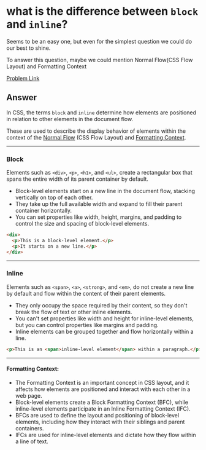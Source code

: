 # what is the difference between `block` and `inline`?

Seems to be an easy one, but even for the simplest question we could do our best to shine.

To answer this question, maybe we could mention Normal Flow(CSS Flow Layout) and Formatting Context

[Problem Link](https://bigfrontend.dev/question/what-is-the-difference-between-block-and-inline)

## Answer

In CSS, the terms `block` and `inline` determine how elements are positioned in relation to other elements in the document flow.

These are used to describe the display behavior of elements within the context of the [Normal Flow](https://developer.mozilla.org/en-US/docs/Web/CSS/CSS_Flow_Layout) (CSS Flow Layout) and [Formatting Context](https://developer.mozilla.org/en-US/docs/Web/CSS/CSS_flow_layout/Introduction_to_formatting_contexts).

---

### Block

Elements such as `<div>`, `<p>`, `<h1>`, and `<ul>`, create a rectangular box that spans the entire width of its parent container by default.

- Block-level elements start on a new line in the document flow, stacking vertically on top of each other.
- They take up the full available width and expand to fill their parent container horizontally.
- You can set properties like width, height, margins, and padding to control the size and spacing of block-level elements.

```html
<div>
  <p>This is a block-level element.</p>
  <p>It starts on a new line.</p>
</div>
```

---

### Inline

Elements such as `<span>`, `<a>`, `<strong>`, and `<em>`, do not create a new line by default and flow within the content of their parent elements.

- They only occupy the space required by their content, so they don't break the flow of text or other inline elements.
- You can't set properties like width and height for inline-level elements, but you can control properties like margins and padding.
- Inline elements can be grouped together and flow horizontally within a line.

```html
<p>This is an <span>inline-level element</span> within a paragraph.</p>
```

---

#### Formatting Context:

- The Formatting Context is an important concept in CSS layout, and it affects how elements are positioned and interact with each other in a web page.
- Block-level elements create a Block Formatting Context (BFC), while inline-level elements participate in an Inline Formatting Context (IFC).
- BFCs are used to define the layout and positioning of block-level elements, including how they interact with their siblings and parent containers.
- IFCs are used for inline-level elements and dictate how they flow within a line of text.
